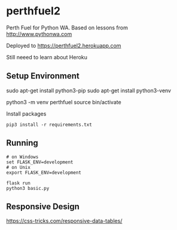 # perthfuel2
Perth Fuel for Python WA.  Based on lessons from http://www.pythonwa.com

Deployed to https://perthfuel2.herokuapp.com


Still neeed to learn about Heroku


## Setup Environment
sudo apt-get install python3-pip
sudo apt-get install python3-venv

python3 -m venv perthfuel
source bin/activate

Install packages
```
pip3 install -r requirements.txt
```


## Running

```
# on Windows 
set FLASK_ENV=development
# on Unix
export FLASK_ENV=development

flask run
python3 basic.py
```


## Responsive Design

https://css-tricks.com/responsive-data-tables/